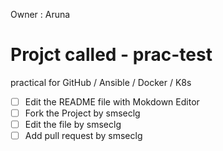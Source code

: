 Owner : Aruna
# Projct called - prac-test
practical for GitHub / Ansible / Docker / K8s
 - [ ] Edit the README file with Mokdown Editor
 - [ ] Fork the Project by smseclg
 - [ ] Edit the file by smseclg
 - [ ] Add pull request by smseclg
